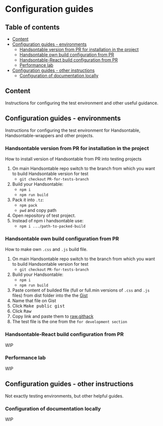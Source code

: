 # Configuration guides

## Table of contents
-  [Content ](#content)
- [Configuration guides - environments](#configuration-guides---environments)
    - [Handsontable version from PR for installation in the project ](#handsontable-version-from-pr-for-installation-in-the-project)
    - [Handsontable own build configuration from PR ](#handsontable-own-build-configuration-from-pr)
    - [Handsontable-React build configuration from PR ](#handsontable-react-build-configuration-from-pr)
    - [Performance lab ](#performance-lab)
- [Configuration guides - other instructions](#configuration-guides---other-instructions)
    - [Configuration of documentation locally ](#configuration-of-documentation-locally)

## Content 
Instructions for configuring the test environment and other useful guidance.

## Configuration guides - environments 
Instructions for configuring the test environment for Handsontable, Handsontable-wrappers and other projects.


### Handsontable version from PR for installation in the project
How to install version of Handsontable from PR into testing projects

1. On main Handsontable repo switch to the branch from which you want to build Handsontable version for test
   - `git checkout` `PR-for-tests-branch`
2. Build your Handsontable:
    - `npm i`
    - `npm run build`
3. Pack it into `.tz`:
    - `npm pack`
    - `pwd` and copy path
4. Open repository of test project.
5. Instead of npm i handsontable use:
    - `npm i .../path-to-packed-build`


### Handsontable own build configuration from PR 
How to make own `.css` and `.js` build file.

1. On main Handsontable repo switch to the branch from which you want to build Handsontable version for test
   - `git checkout` `PR-for-tests-branch`
2. Build your Handsontable:
    - `npm i`
    - `npm run build`
3. Paste content of builded file (full or full.min versions of `.css` and `.js` files) from dist folder into the
 the [Gist](https://gist.github.com/) 
4. Name that file on Gist
5. Click <kbd>Make public gist</kbd>
6. Click <kbd>Raw</kbd>
7. Copy link and paste them to [raw.githack](https://raw.githack.com/)
8. The test file is the one from the `for development section`


### Handsontable-React build configuration from PR 
WIP

### Performance lab
WIP

## Configuration guides - other instructions
Not exactly testing environments, but other helpful guides. 

### Configuration of documentation locally 
WIP
